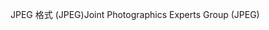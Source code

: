 <span data-ttu-id="6392b-101">JPEG 格式 (JPEG)</span><span class="sxs-lookup"><span data-stu-id="6392b-101">Joint Photographics Experts Group (JPEG)</span></span>